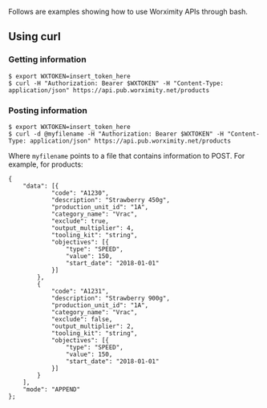 Follows are examples showing how to use Worximity APIs through bash.

## Using curl

### Getting information

```
$ export WXTOKEN=insert_token_here
$ curl -H "Authorization: Bearer $WXTOKEN" -H "Content-Type: application/json" https://api.pub.worximity.net/products
```


### Posting information

```
$ export WXTOKEN=insert_token_here
$ curl -d @myfilename -H "Authorization: Bearer $WXTOKEN" -H "Content-Type: application/json" https://api.pub.worximity.net/products
```

Where `myfilename` points to a file that contains information to POST. For example, for products:
```
{
    "data": [{
            "code": "A1230",
            "description": "Strawberry 450g",
            "production_unit_id": "1A",
            "category_name": "Vrac",
            "exclude": true,
            "output_multiplier": 4,
            "tooling_kit": "string",
            "objectives": [{
                "type": "SPEED",
                "value": 150,
                "start_date": "2018-01-01"
            }]
        },
        {
            "code": "A1231",
            "description": "Strawberry 900g",
            "production_unit_id": "1A",
            "category_name": "Vrac",
            "exclude": false,
            "output_multiplier": 2,
            "tooling_kit": "string",
            "objectives": [{
                "type": "SPEED",
                "value": 150,
                "start_date": "2018-01-01"
            }]
        }
    ],
    "mode": "APPEND"
};
```

